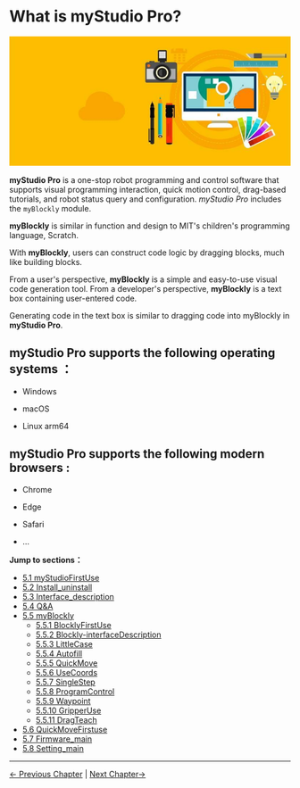 # What is myStudio Pro?

![](../../resources/3-FunctionsAndApplications/5-BasicApplication/5.2/5.2.1/img/myblockly/myblockly界面.jpg)

**myStudio Pro** is a one-stop robot programming and control software that supports visual programming interaction, quick motion control, drag-based tutorials, and robot status query and configuration. *myStudio Pro* includes the `myBlockly` module.

**myBlockly** is similar in function and design to MIT's children's programming language, Scratch.

With **myBlockly**, users can construct code logic by dragging blocks, much like building blocks.

From a user's perspective, **myBlockly** is a simple and easy-to-use visual code generation tool. From a developer's perspective, **myBlockly** is a text box containing user-entered code.

Generating code in the text box is similar to dragging code into myBlockly in **myStudio Pro**.

## myStudio Pro supports the following operating systems ：

- Windows

- macOS

- Linux arm64
  
## myStudio Pro supports the following modern browsers :

- Chrome

- Edge

- Safari

- ...

**Jump to sections：**
- [5.1 myStudioFirstUse](./5.1-myStudioFirstUse.md)
- [5.2 Install_uninstall](./5.2-install_uninstall.md)
- [5.3 Interface_description](./5.3-interface_description.md)
- [5.4 Q&A](./5.4-Q&A.md)
- [5.5 myBlockly]()
    - [5.5.1 BlocklyFirstUse](./5.5-blockly/5.5.1-blocklyFirstUse.md)
    - [5.5.2 Blockly-interfaceDescription](./5.5-blockly/5.5.2-interfaceDescription.md)
    - [5.5.3 LittleCase](./5.5-blockly/5.5.3-littleCase.md)
    - [5.5.4 Autofill](./5.5-blockly/5.5.4-autofill.md)
    - [5.5.5 QuickMove](./5.5-blockly/5.5.5-quickMove.md)
    - [5.5.6 UseCoords](./5.5-blockly/5.5.6-useCoords.md)
    - [5.5.7 SingleStep](./5.5-blockly/5.5.7-singleStep.md)
    - [5.5.8 ProgramControl](./5.5-blockly/5.5.8-program.md)
    - [5.5.9 Waypoint](./5.5-blockly/5.5.9-waypoint.md)
    - [5.5.10 GripperUse](./5.5-blockly/5.5.10-gripperUse.md)
    - [5.5.11 DragTeach](./5.5-blockly/5.5.11-dragTeach.md)
- [5.6 QuickMoveFirstuse](./5.6-quickmove/5.6.1-quickmovefirstuse.md)
- [5.7 Firmware_main](./5.7-firmware/5.7.1-firmware_main.md)
- [5.8 Setting_main](./5.8-setting/5.8.1-setting_main.md)

---

[← Previous Chapter](../../2-BasicSettings/4.FirstTimeInstallation/4.3-PowerOnDetectionGuide.md) | [Next Chapter→](./5.1-myStudioFirstUse.md)